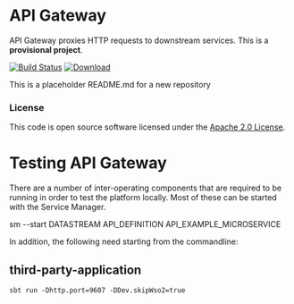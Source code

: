 
# API Gateway

API Gateway proxies HTTP requests to downstream services.
This is a **provisional project**.

[![Build Status](https://travis-ci.org/hmrc/api-gateway.svg?branch=master)](https://travis-ci.org/hmrc/api-gateway) [ ![Download](https://api.bintray.com/packages/hmrc/releases/api-gateway/images/download.svg) ](https://bintray.com/hmrc/releases/api-gateway/_latestVersion)

This is a placeholder README.md for a new repository

### License

This code is open source software licensed under the [Apache 2.0 License]("http://www.apache.org/licenses/LICENSE-2.0.html").
    
# Testing API Gateway

There are a number of inter-operating components that are required to be running in order to test the platform locally. Most of these can be started with the Service Manager.

sm --start DATASTREAM API_DEFINITION API_EXAMPLE_MICROSERVICE 

In addition, the following need starting from the commandline:

## third-party-application

``sbt run -Dhttp.port=9607 -DDev.skipWso2=true``



